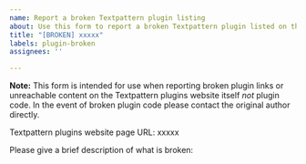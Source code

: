 ```yaml
---
name: Report a broken Textpattern plugin listing
about: Use this form to report a broken Textpattern plugin listed on the plugins website.
title: "[BROKEN] xxxxx"
labels: plugin-broken
assignees: ''

---
```


**Note:** This form is intended for use when reporting broken plugin links or unreachable content on the Textpattern plugins website itself *not* plugin code. In the event of broken plugin code please contact the original author directly.

Textpattern plugins website page URL: xxxxx

Please give a brief description of what is broken:

